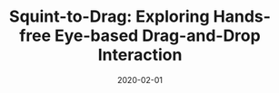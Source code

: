 ---
title: "Squint-to-Drag: Exploring Hands-free Eye-based Drag-and-Drop Interaction"
date: 2020-02-01
paper: files/squint-to-drag.pdf
cover:
    image: imgs/squint-drag.jpg
---